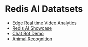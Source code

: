 # Redis AI Datatsets

- [Edge Real time Video Analytics](https://github.com/RedisGears/EdgeRealtimeVideoAnalytics)
- [Redis AI Showcase](https://github.com/RedisAI/redisai-examples)
- [Chat Bot Demo](https://github.com/RedisAI/ChatBotDemo)
- [Animal Recognition](https://github.com/RedisGears/AnimalRecognitionDemo)
